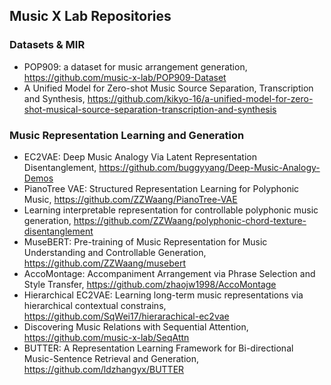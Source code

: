 ## Music X Lab Repositories

### Datasets & MIR

* POP909: a dataset for music arrangement generation, https://github.com/music-x-lab/POP909-Dataset
* A Unified Model for Zero-shot Music Source Separation, Transcription and Synthesis, https://github.com/kikyo-16/a-unified-model-for-zero-shot-musical-source-separation-transcription-and-synthesis

### Music Representation Learning and Generation

* EC2VAE: Deep Music Analogy Via Latent Representation Disentanglement, https://github.com/buggyyang/Deep-Music-Analogy-Demos
* PianoTree VAE: Structured Representation Learning for Polyphonic Music, https://github.com/ZZWaang/PianoTree-VAE
* Learning interpretable representation for controllable polyphonic music generation, https://github.com/ZZWaang/polyphonic-chord-texture-disentanglement
* MuseBERT: Pre-training of Music Representation for Music Understanding and Controllable Generation, https://github.com/ZZWaang/musebert
* AccoMontage: Accompaniment Arrangement via Phrase Selection and Style Transfer, https://github.com/zhaojw1998/AccoMontage
* Hierarchical EC2VAE: Learning long-term music representations via hierarchical contextual constrains, https://github.com/SqWei17/hierarachical-ec2vae
* Discovering Music Relations with Sequential Attention, https://github.com/music-x-lab/SeqAttn
* BUTTER: A Representation Learning Framework for Bi-directional Music-Sentence Retrieval and Generation, https://github.com/ldzhangyx/BUTTER

